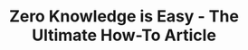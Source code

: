 ---
title: "Zero Knowledge is Easy - The Ultimate How-To Article"
description: "Comprehensive guide to understanding and implementing zero-knowledge proofs"
authors: ["@borodutch"]
tags: ["Beyond", "Zero Knowledge", "Cryptography"]
languages: ["JavaScript", "Python"]
url: "https://blog.borodutch.com/zero-knowledge-is-easy-or-the-ultimate-how-to-article/"
dateAdded: 2022-01-01
level: "Intermediate"
category: "Fundamentals"
---